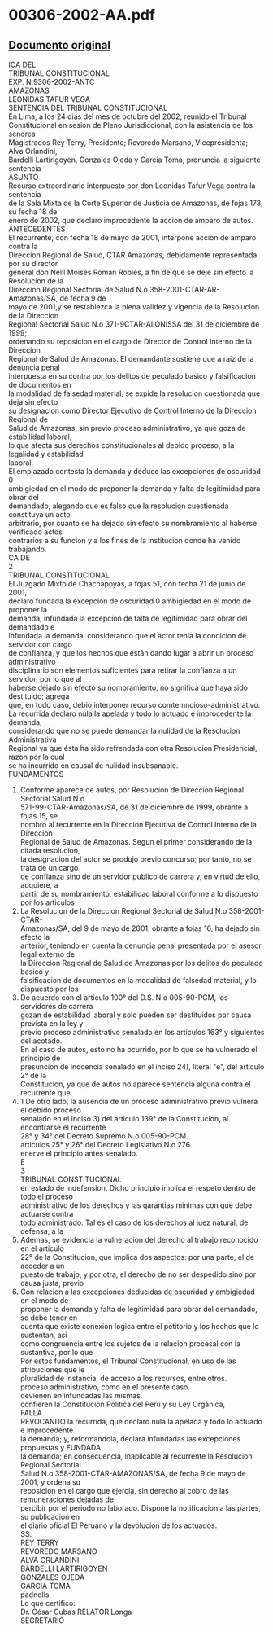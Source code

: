 
00306-2002-AA.pdf
=================
  
[Documento original](https://tc.gob.pe/jurisprudencia/2003/00306-2002-AA.pdf)  
---  
ICA DEL  
TRIBUNAL CONSTITUCIONAL  
EXP. N.9306-2002-ANTC  
AMAZONAS  
LEONIDAS TAFUR VEGA  
SENTENCIA DEL TRIBUNAL CONSTITUCIONAL  
En Lima, a los 24 dias del mes de octubre del 2002, reunido el Tribunal  
Constitucional en sesion de Pleno Jurisdiccional, con la asistencia de los senores  
Magistrados Rey Terry, Presidente; Revoredo Marsano, Vicepresidenta; Alva Orlandini,  
Bardelli Lartirigoyen, Gonzales Ojeda y Garcia Toma, pronuncia la siguiente sentencia  
ASUNTO  
Recurso extraordinario interpuesto por don Leonidas Tafur Vega contra la sentencia  
de la Sala Mixta de la Corte Superior de Justicia de Amazonas, de fojas 173, su fecha 18 de  
enero de 2002, que declaro improcedente la accion de amparo de autos.  
ANTECEDENTES  
El recurrente, con fecha 18 de mayo de 2001, interpone accion de amparo contra la  
Direccion Regional de Salud, CTAR Amazonas, debidamente representada por su director  
general don Neill Moisés Roman Robles, a fin de que se deje sin efecto la Resolucion de la  
Direccion Regional Sectorial de Salud N.o 358-2001-CTAR-AR-Amazonas/SA, de fecha 9 de  
mayo de 2001,y se restablezca la plena validez y vigencia de la Resolucion de la Direccion  
Regional Sectorial Salud N.o 371-9CTAR-AIIONISSA del 31 de diciembre de 1999;  
ordenando su reposicion en el cargo de Director de Control Interno de la Direccion  
Regional de Salud de Amazonas. El demandante sostiene que a raiz de la denuncia penal  
interpuesta en su contra por los delitos de peculado basico y falsificacion de documentos en  
la modalidad de falsedad material, se expide la resolucion cuestionada que deja sin efecto  
su designacion como Director Ejecutivo de Control Interno de la Direccion Regional de  
Salud de Amazonas, sin previo proceso administrativo, ya que goza de estabilidad laboral,  
lo que afecta sus derechos constitucionales al debido proceso, a la legalidad y estabilidad  
laboral.  
El emplazado contesta la demanda y deduce las excepciones de oscuridad 0  
ambigiedad en el modo de proponer la demanda y falta de legitimidad para obrar del  
demandado, alegando que es falso que la resolucion cuestionada constituya un acto  
arbitrario, por cuanto se ha dejado sin efecto su nombramiento al haberse verificado actos  
contrarios a su funcion y a los fines de la institucion donde ha venido trabajando.  
CA DE  
2  
TRIBUNAL CONSTITUCIONAL  
El Juzgado Mixto de Chachapoyas, a fojas 51, con fecha 21 de junio de 2001,  
declaro fundada la excepcion de oscuridad 0 ambigiedad en el modo de proponer la  
demanda, infundada la excepcion de falta de legitimidad para obrar del demandado e  
infundada la demanda, considerando que el actor tenia la condicion de servidor con cargo  
de confianza, y que los hechos que estân dando lugar a abrir un proceso administrativo  
disciplinario son elementos suficientes para retirar la confianza a un servidor, por lo que al  
haberse dejado sin efecto su nombramiento, no significa que haya sido destituido; agrega  
que, en todo caso, debio interponer recurso comtemncioso-administrativo.  
La recurrida declaro nula la apelada y todo lo actuado e improcedente la demanda,  
considerando que no se puede demandar la nulidad de la Resolucion Administrativa  
Regional ya que ésta ha sido refrendada con otra Resolucion Presidencial, razon por la cual  
se ha incurrido en causal de nulidad insubsanable.  
FUNDAMENTOS  
1. Conforme aparece de autos, por Resolucion de Direccion Regional Sectorial Salud N.o  
571-99-CTAR-Amazonas/SA, de 31 de diciembre de 1999, obrante a fojas 15, se  
nombro al recurrente en la Direccion Ejecutiva de Control Interno de la Direccion  
Regional de Salud de Amazonas. Segun el primer considerando de la citada resolucion,  
la designacion del actor se produjo previo concurso; por tanto, no se trata de un cargo  
de confianza sino de un servidor publico de carrera y, en virtud de ello, adquiere, a  
partir de su nombramiento, estabilidad laboral conforme a lo dispuesto por los articulos  
2. La Resolucion de la Direccion Regional Sectorial de Salud N.o 358-2001-CTAR-  
Amazonas/SA, del 9 de mayo de 2001, obrante a fojas 16, ha dejado sin efecto la  
anterior, teniendo en cuenta la denuncia penal presentada por el asesor legal externo de  
la Direccion Regional de Salud de Amazonas por los delitos de peculado basico y  
falsificacion de documentos en la modalidad de falsedad material, y lo dispuesto por los  
3. De acuerdo con el articulo 100° del D.S. N.o 005-90-PCM, los servidores de carrera  
gozan de estabilidad laboral y solo pueden ser destituidos por causa prevista en la ley y  
previo proceso administrativo senalado en los articulos 163° y siguientes del acotado.  
En el caso de autos, esto no ha ocurrido, por lo que se ha vulnerado el principio de  
presuncion de inocencia senalado en el inciso 24), literal "e", del articulo 2° de la  
Constitucion, ya que de autos no aparece sentencia alguna contra el recurrente que  
4. 1 De otro lado, la ausencia de un proceso administrativo previo vulnera el debido proceso  
senalado en el inciso 3) del articulo 139° de la Constitucion, al encontrarse el recurrente  
28° y 34° del Decreto Supremo N.o 005-90-PCM.  
articulos 25° y 26° del Decreto Legislativo N.o 276.  
enerve el principio antes senalado.  
E  
3  
TRIBUNAL CONSTITUCIONAL  
en estado de indefension. Dicho principio implica el respeto dentro de todo el proceso  
administrativo de los derechos y las garantias minimas con que debe actuarse contra  
todo administrado. Tal es el caso de los derechos al juez natural, de defensa, a la  
5. Ademas, se evidencia la vulneracion del derecho al trabajo reconocido en el articulo  
22° de la Constitucion, que implica dos aspectos: por una parte, el de acceder a un  
puesto de trabajo, y por otra, el derecho de no ser despedido sino por causa justa, previo  
6. Con relacion a las excepciones deducidas de oscuridad y ambigiedad en el modo de  
proponer la demanda y falta de legitimidad para obrar del demandado, se debe tener en  
cuenta que existe conexion logica entre el petitorio y los hechos que lo sustentan, asi  
como congruencia entre los sujetos de la relacion procesal con la sustantiva, por lo que  
Por estos fundamentos, el Tribunal Constitucional, en uso de las atribuciones que le  
pluralidad de instancia, de acceso a los recursos, entre otros.  
proceso administrativo, como en el presente caso.  
devienen en infundadas las mismas.  
confieren la Constitucion Politica del Peru y su Ley Orgânica,  
FALLA  
REVOCANDO la recurrida, que declaro nula la apelada y todo lo actuado e improcedente  
la demanda; y, reformandola, declara infundadas las excepciones propuestas y FUNDADA  
la demanda; en consecuencia, inaplicable al recurrente la Resolucion Regional Sectorial  
Salud N.o 358-2001-CTAR-AMAZONAS/SA, de fecha 9 de mayo de 2001, y ordena su  
reposicion en el cargo que ejercia, sin derecho al cobro de las remuneraciones dejadas de  
percibir por el periodo no laborado. Dispone la notificacion a las partes, su publicacion en  
el diario oficial El Peruano y la devolucion de los actuados.  
SS.  
REY TERRY  
REVOREDO MARSANO  
ALVA ORLANDINI  
BARDELLI LARTIRIGOYEN  
GONZALES OJEDA  
GARCIA TOMA  
padndlls  
Lo que certifico:  
Dr. César Cubas RELATOR Longa  
SECRETARIO